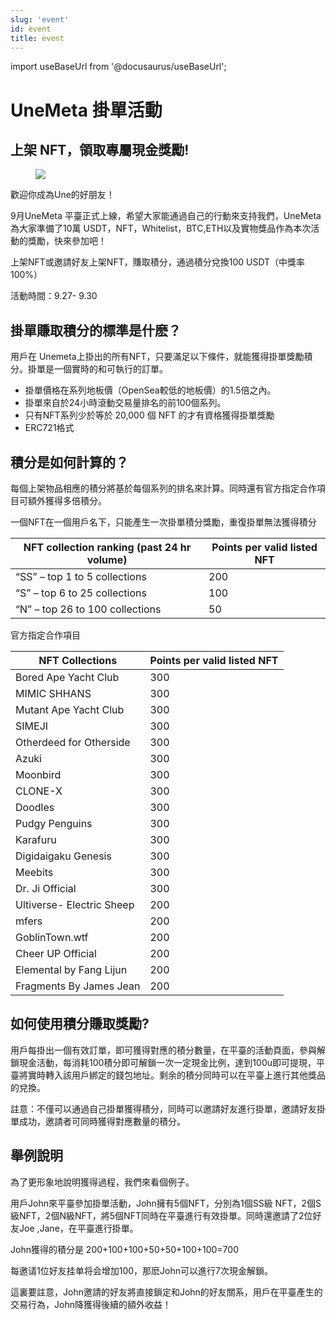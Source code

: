 ```yaml
---
slug: 'event'
id: event
title: event
---
```


import useBaseUrl from '@docusaurus/useBaseUrl';

# UneMeta 掛單活動
## 上架 NFT，領取專屬現金獎勵!

<figure className="img-frame">
  <img className="gif-img" src={useBaseUrl('/img/docs/event/1280X1280.jpeg')} />
</figure>


歡迎你成為Une的好朋友！

9月UneMeta 平臺正式上線，希望大家能通過自己的行動來支持我們，UneMeta為大家準備了10萬 USDT，NFT，Whitelist，BTC,ETH以及實物獎品作為本次活動的獎勵，快來參加吧！

上架NFT或邀請好友上架NFT，賺取積分，通過積分兌換100 USDT（中獎率100%）

活動時間：9.27- 9.30



## 掛單賺取積分的標準是什麽？
用戶在 Unemeta上掛出的所有NFT，只要滿足以下條件，就能獲得掛單獎勵積分。掛單是一個實時的和可執行的訂單。

- 掛單價格在系列地板價（OpenSea較低的地板價）的1.5倍之內。
- 掛單來自於24小時滾動交易量排名的前100個系列。
- 只有NFT系列少於等於 20,000 個 NFT 的才有資格獲得掛單獎勵
- ERC721格式



## 積分是如何計算的？

每個上架物品相應的積分將基於每個系列的排名來計算。同時還有官方指定合作項目可額外獲得多倍積分。

一個NFT在一個用戶名下，只能產生一次掛單積分獎勵，重復掛單無法獲得積分

| NFT collection ranking (past 24 hr volume) | Points per valid listed NFT |
| ------------------------------------------ | --------------------------- |
| “SS” – top 1 to 5 collections              | 200                         |
| “S” – top 6 to 25 collections              | 100                         |
| “N” – top 26 to 100 collections            | 50                          |

官方指定合作項目

| NFT Collections           | Points per valid listed NFT |
| ------------------------- | --------------------------- |
| Bored Ape Yacht Club      | 300                         |
| MIMIC SHHANS              | 300                         |
| Mutant Ape Yacht Club     | 300                         |
| SIMEJI                    | 300                         |
| Otherdeed for Otherside   | 300                         |
| Azuki                     | 300                         |
| Moonbird                  | 300                         |
| CLONE-X                   | 300                         |
| Doodles                   | 300                         |
| Pudgy Penguins            | 300                         |
| Karafuru                  | 300                         |
| Digidaigaku Genesis       | 300                         |
| Meebits                   | 300                         |
| Dr. Ji Official           | 300                         |
| Ultiverse- Electric Sheep | 200                         |
| mfers                     | 200                         |
| GoblinTown.wtf            | 200                         |
| Cheer UP Official         | 200                         |
| Elemental by Fang Lijun   | 200                         |
| Fragments By James Jean   | 200                         |



## 如何使用積分賺取獎勵?

用戶每掛出一個有效訂單，即可獲得對應的積分數量，在平臺的活動頁面，參與解鎖現金活動，每消耗100積分即可解鎖一次一定現金比例，達到100u即可提現，平臺將實時轉入該用戶綁定的錢包地址。剩余的積分同時可以在平臺上進行其他獎品的兌換。

註意：不僅可以通過自己掛單獲得積分，同時可以邀請好友進行掛單，邀請好友掛單成功，邀請者可同時獲得對應數量的積分。



## 舉例說明

為了更形象地說明獲得過程，我們來看個例子。

用戶John來平臺參加掛單活動，John擁有5個NFT，分別為1個SS級 NFT，2個S級NFT，2個N級NFT，將5個NFT同時在平臺進行有效掛單。同時還邀請了2位好友Joe ,Jane，在平臺進行掛單。

John獲得的積分是 200+100+100+50+50+100+100=700

每邀请1位好友挂单将会增加100，那麽John可以進行7次現金解鎖。

這裏要註意，John邀請的好友將直接鎖定和John的好友關系，用戶在平臺產生的交易行為，John降獲得後續的額外收益！
